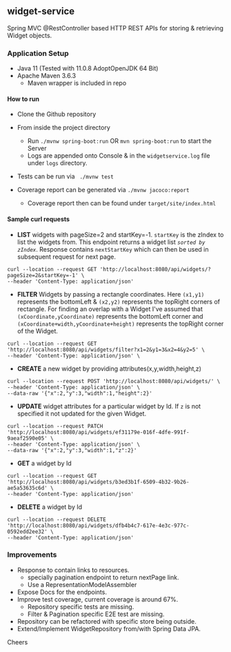 ## widget-service

Spring MVC @RestController based HTTP REST APIs for storing & retrieving Widget objects. 

### Application Setup
* Java 11 (Tested with 11.0.8 AdoptOpenJDK 64 Bit) 
* Apache Maven 3.6.3 
  * Maven wrapper is included in repo

#### How to run
* Clone the Github repository 
* From inside the project directory 
  * Run `./mvnw spring-boot:run` OR `mvn spring-boot:run` to start the Server 
  * Logs are appended onto Console & in the `widgetservice.log` file under `logs` directory.
  
* Tests can be run via ` ./mvnw test`
* Coverage report can be generated via `./mvnw jacoco:report` 
  * Coverage report then can be found under `target/site/index.html` 


#### Sample curl requests

* **LIST** widgets with pageSize=2 and startKey=-1. 
  `startKey` is the zIndex to list the widgets from. This endpoint returns a widget list _`sorted by zIndex`_.
  Response contains `nextStartKey` which can then be used in subsequent request for next page. 
  
```
curl --location --request GET 'http://localhost:8080/api/widgets/?pageSize=2&startKey=-1' \
--header 'Content-Type: application/json' 
```
* **FILTER** Widgets by passing a rectangle coordinates. Here `(x1,y1)` represents the bottomLeft & `(x2,y2)` represents the topRight corners of rectangle.
  For finding an overlap with a Widget I've assumed that `(xCoordinate,yCoordinate)` represents the bottomLeft corner and `(xCoordinate+width,yCoordinate+height)` represents the topRight corner of the Widget.
  
```
curl --location --request GET 'http://localhost:8080/api/widgets/filter?x1=2&y1=3&x2=4&y2=5' \
--header 'Content-Type: application/json' \
```

* **CREATE** a new widget by providing attributes(x,y,width,height,z)
```
curl --location --request POST 'http://localhost:8080/api/widgets/' \
--header 'Content-Type: application/json' \
--data-raw '{"x":2,"y":3,"width":1,"height":2}'
```

* **UPDATE** widget attributes for a particular widget by Id.
If `z` is not specified it not updated for the given Widget. 
```
curl --location --request PATCH 'http://localhost:8080/api/widgets/ef31179e-016f-4dfe-991f-9aeaf2590e05' \
--header 'Content-Type: application/json' \
--data-raw '{"x":2,"y":3,"width":1,"z":2}'
```

* **GET** a widget by Id
```
curl --location --request GET 'http://localhost:8080/api/widgets/b3ed3b1f-6509-4b32-9b26-ae5a53635c6d' \
--header 'Content-Type: application/json'
```

* **DELETE** a widget by Id

```
curl --location --request DELETE 'http://localhost:8080/api/widgets/dfb4b4c7-617e-4e3c-977c-0592edd2ee32' \
--header 'Content-Type: application/json' 
```


### Improvements
* Response to contain links to resources.
  * specially pagination endpoint to return nextPage link.
  * Use a RepresentationModelAssembler
* Expose Docs for the endpoints.  
* Improve test coverage, current coverage is around 67%. 
    * Repository specific tests are missing. 
    * Filter & Pagination specific E2E test are missing.
* Repository can be refactored with specific store being outside.
* Extend/Implement WidgetRepository from/with Spring Data JPA. 


Cheers
